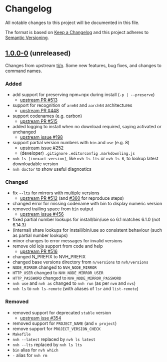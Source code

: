 # Changelog

All notable changes to this project will be documented in this file.

The format is based on [Keep a Changelog](http://keepachangelog.com/en/1.0.0/)
and this project adheres to [Semantic Versioning](http://semver.org/spec/v2.0.0.html).

<!-- markdownlint-disable MD024 -->

## [1.0.0-0] (unreleased)

Changes from upstream [tj/n](https://github.com/tj/n). Some new features, bug fixes, and changes to command names.

### Added

- add support for preserving npm+npx during install (`-p | --preserve`)
    - [upstream PR #513](https://github.com/tj/n/pull/513)
- support for recognition of `arm64` and `aarch64` architectures
    - [upstream PR #448](https://github.com/tj/n/pull/448)
- support codenames (e.g. carbon)
    - [upstream PR #515](https://github.com/tj/n/pull/515)
- added logging to install when no download required, saying activated or unchanged
    - [upstream issue #198](https://github.com/tj/n/issues/198)
- support partial version numbers with `bin` and `use` (e.g. 8)
    - [upstream issue #252](https://github.com/tj/n/issues/252)
    - (developer) `.gitignore` `.editorconfig` `.markdownling.js`
- `nvh ls [inexact-version]`, like `nvh ls lts` or `nvh ls 6`, to lookup latest downloadable version
- `nvh doctor` to show useful diagnostics

### Changed

- fix `--lts` for mirrors with multiple versions
    - [upstream PR #512](https://github.com/tj/n/pull/512) (and [#360](https://github.com/tj/n/pull/360) for reproduce steps)
- changed error for missing codename with bin to display numeric version
- removed trailing space from `bin` output
    - [upstream issue #456](https://github.com/tj/n/issues/456)
- fixed partial number lookups for install/bin/use so 6.1 matches 6.1.0 (not 6.14.3)
- (internal) share lookups for install/bin/use so consistent behaviour (such as partial number lookups)
- minor changes to error messages for invalid versions
- remove old iojs support from code and help
    - [upstream PR #516](https://github.com/tj/n/pull/516)
- changed N_PREFIX to NVH_PREFIX
- changed base versions directory from `n/versions` to `nvh/versions`
- `NODE_MIRROR` changed to `NVH_NODE_MIRROR`
- `HTTP_USER` changed to `NVH_NODE_MIRROR_USER`
- `HTTP_PASSWORD` changed to `NVH_NODE_MIRROR_PASSWORD`
- `nvh use` and `nvh as` changed to `nvh run` (as per `nvm` and `nvs`)
- `nvh ls` to `nvh ls-remote` (with aliases of `lsr` and `list-remote`)

### Removed

- removed support for deprecated `stable` version
    - [upstream isse #354](https://github.com/tj/n/issues/354)
- removed support for `PROJECT_NAME` (and `n project`)
- remove support for `PROJECT_VERSION_CHECK`
- `Makefile`
- `nvh --latest` replaced by `nvh ls latest`
- `nvh --lts` replaced by `nvh ls lts`
- `bin` alias for `nvh which`
- `-` alias for `nvh rm`

[1.0.0-0]: https://github.com/tj/n/compare/8ad6cd3bc76fc674f7faf3d8cf2f4d6e7d1849c3...JohnRGee:develop
